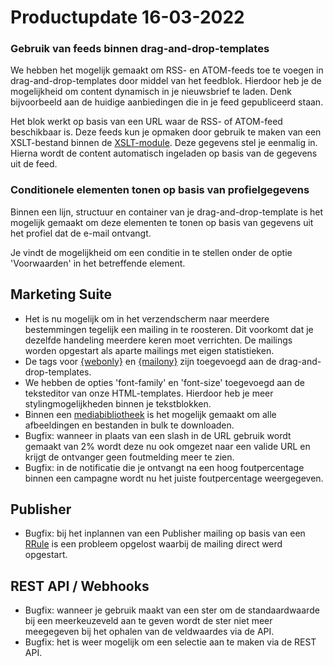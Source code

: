 # Productupdate 16-03-2022

### Gebruik van feeds binnen drag-and-drop-templates
We hebben het mogelijk gemaakt om RSS- en ATOM-feeds toe te voegen in drag-and-drop-templates door middel van het feedblok. Hierdoor heb je de mogelijkheid om content dynamisch in je nieuwsbrief te laden. Denk bijvoorbeeld aan de huidige aanbiedingen die in je feed gepubliceerd staan.

Het blok werkt op basis van een URL waar de RSS- of ATOM-feed beschikbaar is. Deze feeds kun je opmaken door gebruik te maken van een XSLT-bestand binnen de [XSLT-module](https://ms.copernica.com/en#/xslt). Deze gegevens stel je eenmalig in. Hierna wordt de content automatisch ingeladen op basis van de gegevens uit de feed.

### Conditionele elementen tonen op basis van profielgegevens
Binnen een lijn, structuur en container van je drag-and-drop-template is het mogelijk gemaakt om deze elementen te tonen op basis van gegevens uit het profiel dat de e-mail ontvangt. 

Je vindt de mogelijkheid om een conditie in te stellen onder de optie 'Voorwaarden' in het betreffende element. 

## Marketing Suite
- Het is nu mogelijk om in het verzendscherm naar meerdere bestemmingen tegelijk een mailing in te roosteren. Dit voorkomt dat je dezelfde handeling meerdere keren moet verrichten. De mailings worden opgestart als aparte mailings met eigen statistieken.
- De tags voor [{webonly}](https://www.copernica.com/nl/documentation/the-webonly-and-mailonly-functions) en [{mailony}](https://www.copernica.com/nl/documentation/the-webonly-and-mailonly-functions) zijn toegevoegd aan de drag-and-drop-templates.
- We hebben de opties 'font-family' en 'font-size' toegevoegd aan de teksteditor van onze HTML-templates. Hierdoor heb je meer stylingmogelijkheden binnen je tekstblokken.  
- Binnen een [mediabibliotheek](https://ms.copernica.com/#/medialibraries) is het mogelijk gemaakt om alle afbeeldingen en bestanden in bulk te downloaden. 
- Bugfix: wanneer in plaats van een slash in de URL gebruik wordt gemaakt van 2% wordt deze nu ook omgezet naar een valide URL en krijgt de ontvanger geen foutmelding meer te zien.
- Bugfix: in de notificatie die je ontvangt na een hoog foutpercentage binnen een campagne wordt nu het juiste foutpercentage weergegeven.

## Publisher
- Bugfix: bij het inplannen van een Publisher mailing op basis van een [RRule](https://www.copernica.com/nl/blog/post/slim-mailings-herhalen-met-rrules) is een probleem opgelost waarbij de mailing direct werd opgestart. 

## REST API / Webhooks
- Bugfix: wanneer je gebruik maakt van een ster om de standaardwaarde bij een meerkeuzeveld aan te geven wordt de ster niet meer meegegeven bij het ophalen van de veldwaardes via de API.
- Bugfix: het is weer mogelijk om een selectie aan te maken via de REST API.

